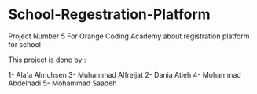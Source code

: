 # School-Regestration-Platform
 Project Number 5 For Orange Coding Academy about registration platform for school 


This project is done by :

1- Ala'a Almuhsen 
3- Muhammad Alfreijat
2- Dania Atieh
4- Mohammad Abdelhadi
5- Mohammad Saadeh